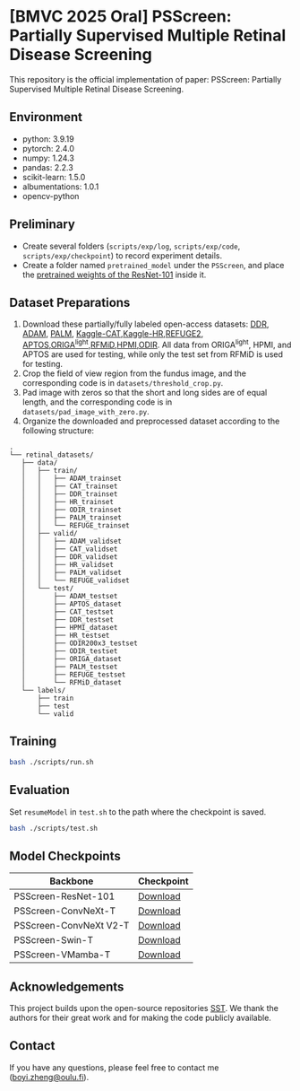 # [BMVC 2025 Oral] PSScreen: Partially Supervised Multiple Retinal Disease Screening

This repository is the official implementation of paper: PSScreen: Partially Supervised Multiple Retinal Disease Screening.

## Environment

- python: 3.9.19
- pytorch: 2.4.0
- numpy: 1.24.3
- pandas: 2.2.3
- scikit-learn: 1.5.0
- albumentations: 1.0.1
- opencv-python

## Preliminary

- Create several folders (`scripts/exp/log`, `scripts/exp/code`, `scripts/exp/checkpoint`) to record experiment details.
- Create a folder named `pretrained_model` under the `PSScreen`, and place the [pretrained weights of the ResNet-101](https://unioulu-my.sharepoint.com/:u:/g/personal/bzheng24_univ_yo_oulu_fi/EX8_ALmVwYhDqkrL5XOygBwB7vuvxbfONCTuqccne-77jw?e=TEXuNf) inside it.

## Dataset Preparations

1. Download these partially/fully labeled open-access datasets: [DDR](https://github.com/nkicsl/DDR-dataset), [ADAM](https://drive.google.com/file/d/1Uz5x0aqXb0aecjzNWQ4522oCxaRDZxBt/view), [PALM](https://drive.google.com/file/d/14XWD6kX0dVRfAyEc7FkZGKZibWEkvnyv/view), [Kaggle-CAT](https://www.kaggle.com/datasets/jr2ngb/cataractdataset),[Kaggle-HR](https://www.kaggle.com/datasets/harshwardhanfartale/hypertension-and-hypertensive-retinopathy-dataset),[REFUGE2](https://drive.google.com/file/d/1DspRzDqypeBOxZnWPQxmXprNVmJwkBRJ/view), [APTOS](https://www.kaggle.com/competitions/aptos2019-blindness-detection/data),[ORIGA<sup>light</sup>](https://pubmed.ncbi.nlm.nih.gov/21095735/),[RFMiD](https://riadd.grand-challenge.org/download-all-classes/),[HPMI](https://figshare.com/articles/dataset/HPMI_A_retinal_fundus_image_dataset_for_identification_of_high_and_pathological_myopia_based_on_deep_learning/24800232?file=49305304),[ODIR](https://odir2019.grand-challenge.org/dataset/). All data from ORIGA<sup>light</sup>, HPMI, and APTOS are used for testing, while only the test set from RFMiD is used for testing.
2. Crop the field of view region from the fundus image, and the corresponding code is in `datasets/threshold_crop.py`.
3. Pad image with zeros so that the short and long sides are of equal length, and the corresponding code is in `datasets/pad_image_with_zero.py`.
4. Organize the downloaded and preprocessed dataset according to the following structure:

 ```none
.
└── retinal_datasets/
    ├── data/
    │   ├── train/
    │   │   ├── ADAM_trainset
    │   │   ├── CAT_trainset
    │   │   ├── DDR_trainset
    │   │   ├── HR_trainset
    │   │   ├── ODIR_trainset
    │   │   ├── PALM_trainset
    │   │   └── REFUGE_trainset
    │   ├── valid/
    │   │   ├── ADAM_validset
    │   │   ├── CAT_validset
    │   │   ├── DDR_validset
    │   │   ├── HR_validset
    │   │   ├── PALM_validset
    │   │   └── REFUGE_validset
    │   └── test/
    │       ├── ADAM_testset
    │       ├── APTOS_dataset
    │       ├── CAT_testset
    │       ├── DDR_testset
    │       ├── HPMI_dataset
    │       ├── HR_testset
    │       ├── ODIR200x3_testset
    │       ├── ODIR_testset
    │       ├── ORIGA_dataset
    │       ├── PALM_testset
    │       ├── REFUGE_testset
    │       └── RFMiD_dataset
    └── labels/
        ├── train
        ├── test
        └── valid
```
## Training

```sh
bash ./scripts/run.sh
```

## Evaluation

Set `resumeModel` in `test.sh` to the path where the checkpoint is saved.

```sh
bash ./scripts/test.sh
```

## Model Checkpoints

| Backbone | Checkpoint |
|------------|------------|
| PSScreen-ResNet-101 | [Download](https://unioulu-my.sharepoint.com/:u:/g/personal/bzheng24_univ_yo_oulu_fi/EUZNyL4tteZGpmbtQ3kuvQQBbz_J4R2rEBt_mSWwahD5ew?e=3QKkeR) |
| PSScreen-ConvNeXt-T | [Download](https://unioulu-my.sharepoint.com/:u:/g/personal/bzheng24_univ_yo_oulu_fi/ESnMg3AYovpOllNEvtpp-z4Bo4YvQZi6j1BbNr8xxbAvPw?e=BREY9Y) |
| PSScreen-ConvNeXt V2-T  | [Download](https://unioulu-my.sharepoint.com/:u:/g/personal/bzheng24_univ_yo_oulu_fi/EZJRJ9kP3OREsD_uN8E0QScBFTO0p_OdT_Nv-qs2Oq4stQ?e=VEQggH) |
| PSScreen-Swin-T   | [Download](https://unioulu-my.sharepoint.com/:u:/g/personal/bzheng24_univ_yo_oulu_fi/EfkUiHIWNoNNuOAsWqgZlMEB0e1eo2swnr8s7QIyZIdC-g?e=GmvWFp) |
| PSScreen-VMamba-T   | [Download](https://unioulu-my.sharepoint.com/:u:/g/personal/bzheng24_univ_yo_oulu_fi/EVWdTzbSL-5Mr8kx8lRPzmEBaIFaF4GE8pKQK2ozq4ndYQ?e=nqABEo) |

## Acknowledgements
This project builds upon the open-source repositories [SST](https://github.com/HCPLab-SYSU/HCP-MLR-PL). We thank the authors for their great work and for making the code publicly available.
## Contact
If you have any questions, please feel free to contact me (boyi.zheng@oulu.fi).



